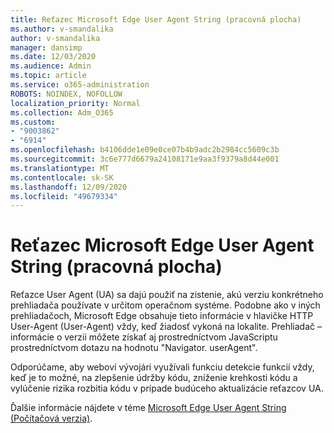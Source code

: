 ```yaml
---
title: Reťazec Microsoft Edge User Agent String (pracovná plocha)
ms.author: v-smandalika
author: v-smandalika
manager: dansimp
ms.date: 12/03/2020
ms.audience: Admin
ms.topic: article
ms.service: o365-administration
ROBOTS: NOINDEX, NOFOLLOW
localization_priority: Normal
ms.collection: Adm_O365
ms.custom:
- "9003862"
- "6914"
ms.openlocfilehash: b4106dde1e09e0ce07b4b9adc2b2984cc5609c3b
ms.sourcegitcommit: 3c6e777d6679a24108171e9aa3f9379a8d44e001
ms.translationtype: MT
ms.contentlocale: sk-SK
ms.lasthandoff: 12/09/2020
ms.locfileid: "49679334"
---
```

# <a name="microsoft-edge-user-agent-string-desktop"></a>Reťazec Microsoft Edge User Agent String (pracovná plocha)

Reťazce User Agent (UA) sa dajú použiť na zistenie, akú verziu konkrétneho prehliadača používate v určitom operačnom systéme. Podobne ako v iných prehliadačoch, Microsoft Edge obsahuje tieto informácie v hlavičke HTTP User-Agent (User-Agent) vždy, keď žiadosť vykoná na lokalite. Prehliadač – informácie o verzii môžete získať aj prostredníctvom JavaScriptu prostredníctvom dotazu na hodnotu "Navigator. userAgent".

Odporúčame, aby weboví vývojári využívali funkciu detekcie funkcií vždy, keď je to možné, na zlepšenie údržby kódu, zníženie krehkosti kódu a vylúčenie rizika rozbitia kódu v prípade budúceho aktualizácie reťazcov UA.

Ďalšie informácie nájdete v téme [Microsoft Edge User Agent String (Počítačová verzia)](https://docs.microsoft.com/microsoft-edge/web-platform/user-agent-string).